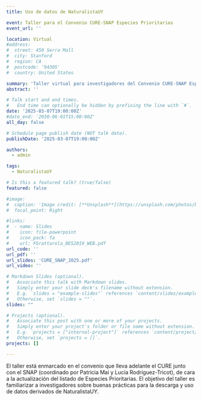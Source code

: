 ```yaml
---
title: Uso de datos de NaturalistaUY

event: Taller para el Convenio CURE-SNAP Especies Prioritarias
event_url: ''

location: Virtual
#address:
#  street: 450 Serra Mall
#  city: Stanford
#  region: CA
#  postcode: '94305'
#  country: United States

summary: 'Taller virtual para investigadores del Convenio CURE-SNAP Especies Prioritarias'
abstract: ''

# Talk start and end times.
#   End time can optionally be hidden by prefixing the line with `#`.
date: '2025-03-07T19:00:00Z'
#date_end: '2030-06-01T15:00:00Z'
all_day: false

# Schedule page publish date (NOT talk date).
publishDate: '2025-03-07T19:00:00Z'

authors:
  - admin

tags:
  - NaturalistaUY

# Is this a featured talk? (true/false)
featured: false

#image:
#  caption: 'Image credit: [**Unsplash**](https://unsplash.com/photos/bzdhc5b3Bxs)'
#  focal_point: Right

#links:
#  - name: Slides
#    icon: file-powerpoint
#    icon_pack: fa
#    url: FGrattarola_BES2019_WEB.pdf
url_code: ''
url_pdf: ''
url_slides: 'CURE_SNAP_2025.pdf'
url_video: ''

# Markdown Slides (optional).
#   Associate this talk with Markdown slides.
#   Simply enter your slide deck's filename without extension.
#   E.g. `slides = "example-slides"` references `content/slides/example-slides.md`.
#   Otherwise, set `slides = ""`.
slides: ""

# Projects (optional).
#   Associate this post with one or more of your projects.
#   Simply enter your project's folder or file name without extension.
#   E.g. `projects = ["internal-project"]` references `content/project/deep-learning/index.md`.
#   Otherwise, set `projects = []`.
projects: []

---
```


El taller está enmarcado en el convenio que lleva adelante el CURE junto con el SNAP (coordinado por Patricia Mai y Lucía Rodríguez-Tricot), de cara a la actualización del listado de Especies Prioritarias. El objetivo del taller es familiarizar a investigadores sobre buenas prácticas para la descarga y uso de datos derivados de NaturalistaUY.
